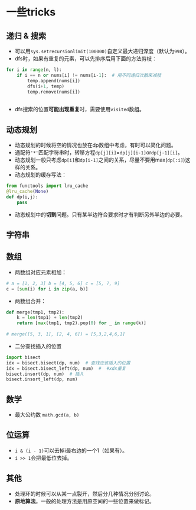 # 一些tricks



## 递归 & 搜索

- 可以用`sys.setrecursionlimit(100000)`自定义最大递归深度（默认为`998`）。
- dfs时，如果有重复的元素，可以先排序后用下面的方法剪枝：

```python
for i in range(n, l):
    if i == n or nums[i] != nums[i-1]:  # 用不同递归次数来减枝
        temp.append(nums[i])
        dfs(i+1, temp)
        temp.remove(nums[i])
      
```

- dfs搜索的位置**可能出现重复**时，需要使用`visited`数组。

## 动态规划


- 动态规划的时候将空的情况也放在dp数组中考虑，有时可以简化问题。
- 通配符`'*'`匹配字符串时，转移方程`dp[j][i]`=`dp[j][i-1]`or`dp[j-1][i]`。
- 动态规划一般只考虑`dp[i]`和`dp[i-1]`之间的关系，尽量不要用max(`dp[:i]`)这样的关系。
- 动态规划的缓存写法：

```python
from functools import lru_cache
@lru_cache(None)
def dp(i,j):
    pass
```
- 动态规划中的**切割**问题。只有某半边符合要求时才有判断另外半边的必要。  

## 字符串

## 数组

- 两数组对应元素相加：

```python
# a = [1, 2, 3] b = [4, 5, 6] c = [5, 7, 9]
c = [sum(i) for i in zip(a, b)]
```
- 两数组合并：

```python
def merge(tmp1, tmp2):
    k = len(tmp1) + len(tmp2)
    return [max(tmp1, tmp2).pop(0) for _ in range(k)]
  
# merge([5, 3, 1], [2, 4, 6]) = [5,3,2,4,6,1]
```

- 二分查找插入的位置

```python
import bisect
idx = bisect.bisect(dp, num)  # 查找应该插入的位置
idx = bisect.bisect_left(dp, num)  #  #xdx重复
bisect.insort(dp, num)  # 插入
bisect.insort_left(dp, num)
```

## 数学

- 最大公约数 `math.gcd(a, b)`

## 位运算

- `i & (i - 1)`可以去掉i最右边的一个1（如果有）。
- `i >> 1`会把最低位去掉。  

## 其他

- 处理环的时候可以从某一点裂开，然后分几种情况分别讨论。
- **原地算法**。一般的处理方法是用原空间的一些位置来做标记。
